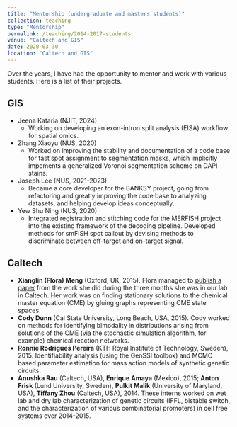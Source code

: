 ```yaml
---
title: "Mentorship (undergraduate and masters students)"
collection: teaching
type: "Mentorship"
permalink: /teaching/2014-2017-students
venue: "Caltech and GIS"
date: 2020-03-30
location: "Caltech and GIS"
---
```


Over the years, I have had the opportunity to mentor and work with various students. Here is a list of their projects. 

## GIS
* Jeena Kataria (NJIT, 2024)
  * Working on developing an exon-intron split analysis (EISA) workflow for spatial omics. 
* Zhang Xiaoyu (NUS, 2020)
  * Worked on improving the stability and documentation of a code base for fast spot assignment to segmentation masks, which implicitly impements a generalized Voronoi segmentation scheme on DAPI stains. 
* Joseph Lee (NUS, 2021-2023)
  * Became a core developer for the BANKSY project, going from refactoring and greatly improving the code base to analyzing datasets, and helping develop ideas conceptually. 
* Yew Shu Ning (NUS, 2020)
  * Integrated registration and stitching code for the MERFISH project into the existing framework of the decoding pipeline. Developed methods for smFISH spot callout by devising methods to discriminate between off-target and on-target signal. 



## Caltech
* **Xianglin (Flora) Meng** (Oxford, UK, 2015). Flora managed to [publish a paper](https://doi.org/10.1098/rsif.2017.0157) from the work she did during the three months she was in our lab in Caltech. Her work was on finding stationary solutions to the chemical master equation (CME) by gluing graphs representing CME state spaces. 
* **Cody Dunn** (Cal State University, Long Beach, USA, 2015). Cody worked on methods for identifying bimodality in distributions arising from solutions of the CME (via the stochastic simulation algorithm, for example) chemical reaction networks. 
* **Ronnie Rodrigues Pereira** (KTH Royal Institute of Technology, Sweden), 2015. Identifiability analysis (using the GenSSI toolbox) and MCMC based parameter estimation for mass action models of synthetic genetic circuits. 
* **Anushka Rau** (Caltech, USA), **Enrique Amaya** (Mexico), 2015; **Anton Frisk** (Lund University, Sweden), **Pulkit Malik** (University of Maryland, USA), **Tiffany Zhou** (Caltech, USA), 2014. These interns worked on wet lab and dry lab characterization of genetic circuits (IFFL, bistable switch, and the characterization of various combinatorial promoters) in cell free systems over 2014-2015. 

<!-- 
* **Vishal Jeyaram** (NUS, Singapore, 2021)






* physics interns + yinxiang
*  -->



